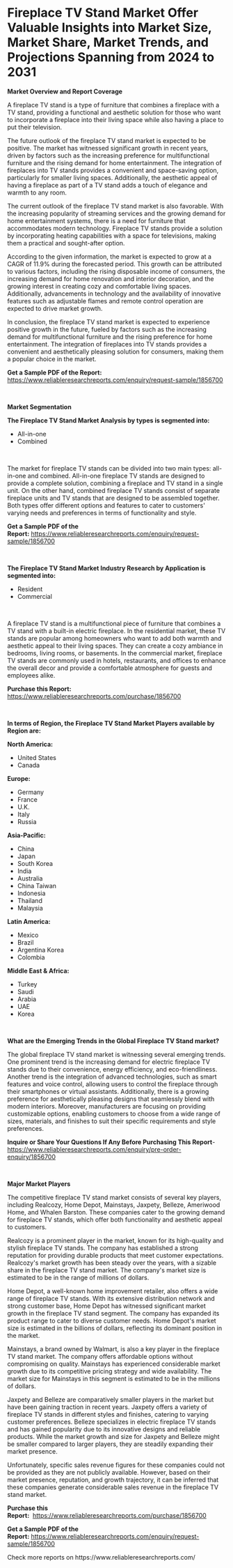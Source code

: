 <p><h1>Fireplace TV Stand Market Offer Valuable Insights into Market Size, Market Share, Market Trends, and Projections Spanning from 2024 to 2031</h1></p><p><strong>Market Overview and Report Coverage</strong></p>
<p><p>A fireplace TV stand is a type of furniture that combines a fireplace with a TV stand, providing a functional and aesthetic solution for those who want to incorporate a fireplace into their living space while also having a place to put their television.</p><p>The future outlook of the fireplace TV stand market is expected to be positive. The market has witnessed significant growth in recent years, driven by factors such as the increasing preference for multifunctional furniture and the rising demand for home entertainment. The integration of fireplaces into TV stands provides a convenient and space-saving option, particularly for smaller living spaces. Additionally, the aesthetic appeal of having a fireplace as part of a TV stand adds a touch of elegance and warmth to any room.</p><p>The current outlook of the fireplace TV stand market is also favorable. With the increasing popularity of streaming services and the growing demand for home entertainment systems, there is a need for furniture that accommodates modern technology. Fireplace TV stands provide a solution by incorporating heating capabilities with a space for televisions, making them a practical and sought-after option.</p><p>According to the given information, the market is expected to grow at a CAGR of 11.9% during the forecasted period. This growth can be attributed to various factors, including the rising disposable income of consumers, the increasing demand for home renovation and interior decoration, and the growing interest in creating cozy and comfortable living spaces. Additionally, advancements in technology and the availability of innovative features such as adjustable flames and remote control operation are expected to drive market growth.</p><p>In conclusion, the fireplace TV stand market is expected to experience positive growth in the future, fueled by factors such as the increasing demand for multifunctional furniture and the rising preference for home entertainment. The integration of fireplaces into TV stands provides a convenient and aesthetically pleasing solution for consumers, making them a popular choice in the market.</p></p>
<p><strong>Get a Sample PDF of the Report:</strong> <a href="https://www.reliableresearchreports.com/enquiry/request-sample/1856700">https://www.reliableresearchreports.com/enquiry/request-sample/1856700</a></p>
<p>&nbsp;</p>
<p><strong>Market Segmentation</strong></p>
<p><strong>The Fireplace TV Stand Market Analysis by types is segmented into:</strong></p>
<p><ul><li>All-in-one</li><li>Combined</li></ul></p>
<p>&nbsp;</p>
<p><p>The market for fireplace TV stands can be divided into two main types: all-in-one and combined. All-in-one fireplace TV stands are designed to provide a complete solution, combining a fireplace and TV stand in a single unit. On the other hand, combined fireplace TV stands consist of separate fireplace units and TV stands that are designed to be assembled together. Both types offer different options and features to cater to customers' varying needs and preferences in terms of functionality and style.</p></p>
<p><strong>Get a Sample PDF of the Report:</strong>&nbsp;<a href="https://www.reliableresearchreports.com/enquiry/request-sample/1856700">https://www.reliableresearchreports.com/enquiry/request-sample/1856700</a></p>
<p>&nbsp;</p>
<p><strong>The Fireplace TV Stand Market Industry Research by Application is segmented into:</strong></p>
<p><ul><li>Resident</li><li>Commercial</li></ul></p>
<p>&nbsp;</p>
<p><p>A fireplace TV stand is a multifunctional piece of furniture that combines a TV stand with a built-in electric fireplace. In the residential market, these TV stands are popular among homeowners who want to add both warmth and aesthetic appeal to their living spaces. They can create a cozy ambiance in bedrooms, living rooms, or basements. In the commercial market, fireplace TV stands are commonly used in hotels, restaurants, and offices to enhance the overall decor and provide a comfortable atmosphere for guests and employees alike.</p></p>
<p><strong>Purchase this Report:</strong>&nbsp; <a href="https://www.reliableresearchreports.com/purchase/1856700">https://www.reliableresearchreports.com/purchase/1856700</a></p>
<p>&nbsp;</p>
<p><strong>In terms of Region, the Fireplace TV Stand Market Players available by Region are:</strong></p>
<p>
    <p> <strong> North America: </strong>
        <ul>
            <li>United States</li>
            <li>Canada</li>
        </ul>
        </p> 
    <p> <strong> Europe: </strong>
        <ul>
            <li>Germany</li>
            <li>France</li>
            <li>U.K.</li>
            <li>Italy</li>
            <li>Russia</li>
        </ul>
        </p> 
    <p> <strong> Asia-Pacific: </strong>
        <ul>
            <li>China</li>
            <li>Japan</li>
            <li>South Korea</li>
            <li>India</li>
            <li>Australia</li>
            <li>China Taiwan</li>
            <li>Indonesia</li>
            <li>Thailand</li>
            <li>Malaysia</li>
        </ul>
        </p> 
    <p> <strong> Latin America: </strong>
        <ul>
            <li>Mexico</li>
            <li>Brazil</li>
            <li>Argentina Korea</li>
            <li>Colombia</li>
        </ul>
        </p> 
    <p> <strong> Middle East & Africa: </strong>
        <ul>
            <li>Turkey</li>
            <li>Saudi</li>
            <li>Arabia</li>
            <li>UAE</li>
            <li>Korea</li>
        </ul>
    </p>
    </p>
<p>&nbsp;</p>
<p><strong>What are the Emerging Trends in the Global Fireplace TV Stand market?</strong></p>
<p><p>The global fireplace TV stand market is witnessing several emerging trends. One prominent trend is the increasing demand for electric fireplace TV stands due to their convenience, energy efficiency, and eco-friendliness. Another trend is the integration of advanced technologies, such as smart features and voice control, allowing users to control the fireplace through their smartphones or virtual assistants. Additionally, there is a growing preference for aesthetically pleasing designs that seamlessly blend with modern interiors. Moreover, manufacturers are focusing on providing customizable options, enabling customers to choose from a wide range of sizes, materials, and finishes to suit their specific requirements and style preferences.</p></p>
<p><strong>Inquire or Share Your Questions If Any Before Purchasing This Report</strong>- <a href="https://www.reliableresearchreports.com/enquiry/pre-order-enquiry/1856700">https://www.reliableresearchreports.com/enquiry/pre-order-enquiry/1856700</a></p>
<p>&nbsp;</p>
<p><strong>Major Market Players</strong></p>
<p><p>The competitive fireplace TV stand market consists of several key players, including Realcozy, Home Depot, Mainstays, Jaxpety, Belleze, Ameriwood Home, and Whalen Barston. These companies cater to the growing demand for fireplace TV stands, which offer both functionality and aesthetic appeal to customers.</p><p>Realcozy is a prominent player in the market, known for its high-quality and stylish fireplace TV stands. The company has established a strong reputation for providing durable products that meet customer expectations. Realcozy's market growth has been steady over the years, with a sizable share in the fireplace TV stand market. The company's market size is estimated to be in the range of millions of dollars.</p><p>Home Depot, a well-known home improvement retailer, also offers a wide range of fireplace TV stands. With its extensive distribution network and strong customer base, Home Depot has witnessed significant market growth in the fireplace TV stand segment. The company has expanded its product range to cater to diverse customer needs. Home Depot's market size is estimated in the billions of dollars, reflecting its dominant position in the market.</p><p>Mainstays, a brand owned by Walmart, is also a key player in the fireplace TV stand market. The company offers affordable options without compromising on quality. Mainstays has experienced considerable market growth due to its competitive pricing strategy and wide availability. The market size for Mainstays in this segment is estimated to be in the millions of dollars.</p><p>Jaxpety and Belleze are comparatively smaller players in the market but have been gaining traction in recent years. Jaxpety offers a variety of fireplace TV stands in different styles and finishes, catering to varying customer preferences. Belleze specializes in electric fireplace TV stands and has gained popularity due to its innovative designs and reliable products. While the market growth and size for Jaxpety and Belleze might be smaller compared to larger players, they are steadily expanding their market presence.</p><p>Unfortunately, specific sales revenue figures for these companies could not be provided as they are not publicly available. However, based on their market presence, reputation, and growth trajectory, it can be inferred that these companies generate considerable sales revenue in the fireplace TV stand market.</p></p>
<p><strong>Purchase this Report:</strong>&nbsp;&nbsp;<a href="https://www.reliableresearchreports.com/purchase/1856700">https://www.reliableresearchreports.com/purchase/1856700</a></p>
<p></p>
<p><strong>Get a Sample PDF of the Report:</strong>&nbsp;<a href="https://www.reliableresearchreports.com/enquiry/request-sample/1856700">https://www.reliableresearchreports.com/enquiry/request-sample/1856700</a></p>
<p>Check more reports on https://www.reliableresearchreports.com/</p>